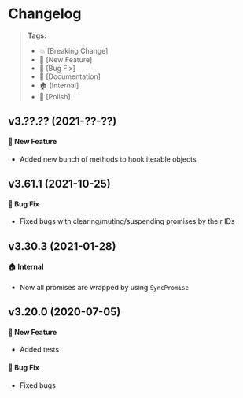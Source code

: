 Changelog
=========

> **Tags:**
> - :boom:       [Breaking Change]
> - :rocket:     [New Feature]
> - :bug:        [Bug Fix]
> - :memo:       [Documentation]
> - :house:      [Internal]
> - :nail_care:  [Polish]

## v3.??.?? (2021-??-??)

#### :rocket: New Feature

* Added new bunch of methods to hook iterable objects

## v3.61.1 (2021-10-25)

#### :bug: Bug Fix

* Fixed bugs with clearing/muting/suspending promises by their IDs

## v3.30.3 (2021-01-28)

#### :house: Internal

* Now all promises are wrapped by using `SyncPromise`

## v3.20.0 (2020-07-05)

#### :rocket: New Feature

* Added tests

#### :bug: Bug Fix

* Fixed bugs
